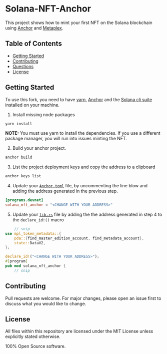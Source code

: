 # Solana-NFT-Anchor

This project shows how to mint your first NFT on the Solana blockchain using [Anchor](https://www.anchor-lang.com/) and [Metaplex](https://www.anchor-lang.com/).

## Table of Contents
- [Getting Started](#getting-started)
- [Contributing](#contributing)
- [Questions](#questions)
- [License](#license)

## Getting Started

To use this fork, you need to have [yarn](https://yarnpkg.com/getting-started/install), [Anchor](https://www.anchor-lang.com/docs/installation) and the [Solana cli suite](https://solana.com/developers/guides/getstarted/setup-local-development) installed on your machine. 


1. Install missing node packages

```bash
yarn install
```

**NOTE:** You must use yarn to install the dependencies. If you use a different package manager, you will run into issues minting the NFT.

2. Build your anchor project.

```bash
anchor build
```

3. List the project deployment keys and copy the address to a clipboard

```bash
anchor keys list
```

4. Update your [`Anchor.toml`](Anchor.toml) file, by uncommenting the line blow and adding the address generated in the previous step. 

```toml
[programs.devnet]
solana_nft_anchor = "<CHANGE WITH YOUR ADDRESS>"
```

5. Update your [`lib.rs`](programs/solana-nft-anchor/src//lib.rs) file by adding the the address generated in step 4 to the `declare_id!()` macro

```rust
    // snip
use mpl_token_metadata::{
    pda::{find_master_edition_account, find_metadata_account},
    state::DataV2,
};

declare_id!("<CHANGE WITH YOUR ADDRESS>");
#[program]
pub mod solana_nft_anchor {
    // snip
```

## Contributing

Pull requests are welcome. For major changes, please open an issue first to discuss what you would like to change.

## License

All files within this repository are licensed under the MIT License unless explicitly stated otherwise.

100% Open Source software.
